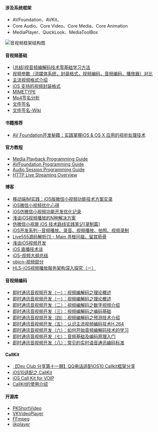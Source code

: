 #### 涉及系统框架
* AVFoundation、AVKit、
* Core Audio、Core Video、Core Media、Core Animation
* MediaPlayer、QuickLook、MediaToolBox

![音视频框架结构图](https://raw.githubusercontent.com/skyming/Study/master/Images/AudioVisualFramework.png)


#### 音视频基础
* [[总结]视音频编解码技术零基础学习方法](http://blog.csdn.net/leixiaohua1020/article/details/18893769) 
* [视频参数（流媒体系统，封装格式，视频编码，音频编码，播放器）对比](http://blog.csdn.net/leixiaohua1020/article/details/11842919) 
* [主流视频格式介绍](http://www.cnblogs.com/wind128/p/4437675.html)
* [iOS 支持的视频封装格式](https://github.com/skyming/Study/blob/master/Resources/iOS-AudiovisualTypes.text)
* [MIMETYPE](https://stackoverflow.com/questions/21789770/determine-mime-type-from-nsdata)
* [Mp4签名分析](http://www.file-recovery.com/mp4-signature-format.htm)
* [文件签名](http://www.garykessler.net/library/file_sigs.html)
* [文件签名-Wiki](https://en.wikipedia.org/wiki/List_of_file_signatures)

#### 书籍推荐
* [AV Foundation开发秘籍：实践掌握iOS & OS X 应用的视听处理技术](https://item.jd.com/11742630.html)

#### 官方教程
* [Media Playback Programming Guide ](https://developer.apple.com/library/content/documentation/AudioVideo/Conceptual/MediaPlaybackGuide/Contents/Resources/en.lproj/Introduction/Introduction.html)
* [AVFoundation Programming Guide](https://developer.apple.com/library/content/documentation/AudioVideo/Conceptual/AVFoundationPG/Articles/00_Introduction.html)
* [Audio Session Programming Guide](https://developer.apple.com/library/content/documentation/Audio/Conceptual/AudioSessionProgrammingGuide/Introduction/Introduction.html)
* [HTTP Live Streaming Overview](https://developer.apple.com/library/content/documentation/NetworkingInternet/Conceptual/StreamingMediaGuide/Introduction/Introduction.html)


#### 博客
* [移动端IM实践：iOS版微信小视频功能技术方案实录](http://www.52im.net/thread-126-1-1.html)
* [iOS微信小视频优化心得](https://mp.weixin.qq.com/s?__biz=MzAwNDY1ODY2OQ==&mid=207686973&idx=1&sn=1883a6c9fa0462dd5596b8890b6fccf6)
* [iOS仿微信小视频功能开发优化记录](http://www.jianshu.com/p/6d35bb53f4ac)
* [浅谈iOS视频播放的N种解决方案](http://www.jianshu.com/p/3618a9116660)
* [仿微信小视屏 iOS 技术路线实践笔记[录制篇]](https://github.com/Damonvvong/iOSDevNotes/blob/master/Notes/videorecoder.md) 
* [iOS开发系列--音频播放、录音、视频播放、拍照、视频录制](http://www.cnblogs.com/kenshincui/p/4186022.html)
* [Live555源码解析(1) - Main 寻根问祖，留其筋骨](http://www.jianshu.com/p/1ef8734eb9fb)
* [浅谈iOS视频开发](http://www.cnblogs.com/booksky/p/5213198.html)
* [iOS 直播技术谈](http://www.jianshu.com/p/eb7860594e4c)
* [iOS-视频大纲总结](http://www.bijishequ.com/detail/411960?p=19)
* [objcn-视频部分](https://objccn.io/issues/)
* [HLS-iOS视频播放服务架构深入探究（一）](http://yangchao0033.github.io/blog/2016/01/29/hls-1/)

#### 音视频编码
* [即时通讯音视频开发（一）：视频编解码之理论概述](http://www.52im.net/thread-228-1-1.html)
* [即时通讯音视频开发（一）：视频编解码之理论概述](http://www.52im.net/thread-229-1-1.html)
* [即时通讯音视频开发（二）：视频编解码之数字视频介绍](http://www.52im.net/thread-230-1-1.html)
* [即时通讯音视频开发（三）：视频编解码之编码基础](http://www.52im.net/thread-231-1-1.html)
* [即时通讯音视频开发（四）：视频编解码之预测技术介绍](http://www.52im.net/thread-232-1-1.html)
* [即时通讯音视频开发（五）：认识主流视频编码技术H.264](http://www.52im.net/thread-233-1-1.html)
* [即时通讯音视频开发（六）：如何开始音频编解码技术的学习](http://www.52im.net/thread-234-1-1.html)
* [即时通讯音视频开发（七）：音频基础及编码原理入门](http://www.52im.net/thread-235-1-1.html)
* [即时通讯音视频开发（八）：常见的实时语音通讯编码标准](http://www.52im.net/thread-236-1-1.html)


#### CallKit
* [【Dev Club 分享第十一期】QQ电话适配iOS10 Callkit框架分享](http://dev.qq.com/topic/58009392302e4725036142fc)
* [iOS10适配之 CallKit](http://www.jianshu.com/p/305bd923c1ae) 
* [iOS Call Kit for VOIP](http://cdn2.jianshu.io/p/3bf73a293535)
* [CallKit的使用介绍](http://www.jianshu.com/p/2bf4f186dfd9)

#### 开源库

* [PKShortVideo](https://github.com/pepsikirk/PKShortVideo) 
* [VKVideoPlayer](https://github.com/viki-org/VKVideoPlayer) 
* [FFmpeg](https://github.com/FFmpeg/FFmpeg)
* [ijkplayer](https://github.com/Bilibili/ijkplayer)
